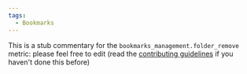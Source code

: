 ```yaml
---
tags:
  - Bookmarks
---
```


This is a stub commentary for the `bookmarks_management.folder_remove` metric: please feel free to edit (read the
[contributing guidelines](https://github.com/mozilla/glean-annotations/blob/main/CONTRIBUTING.md)
if you haven't done this before)
